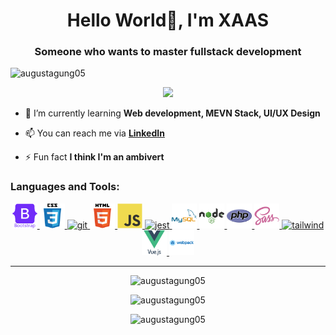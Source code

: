 <h1 align="center">Hello World👋, I'm XAAS</h1>
<h3 align="center">Someone who wants to master fullstack development</h3>
<p align="left"> <img src="https://komarev.com/ghpvc/?username=augustagung05&label=Visitors&color=00ad42&style=flat" alt="augustagung05" /> </p>
<p align="center">
    <img src="https://media2.giphy.com/media/v1.Y2lkPTc5MGI3NjExc2FhaWQ2N3BsbXQyNXZyMHVsYTEya3c1MHJmenJsYmVjY3lpMXpzdiZlcD12MV9pbnRlcm5hbF9naWZfYnlfaWQmY3Q9Zw/4no7ul3pa571e/giphy.webp"/>
</p>

- 🌱 I’m currently learning **Web development, MEVN Stack, UI/UX Design**

- 📫 You can reach me via [**LinkedIn**](https://www.linkedin.com/in/ananda-agung-styadi-a62654258/)

- ⚡ Fun fact **I think I'm an ambivert**

<h3 align="left">Languages and Tools:</h3>
<p align="center"> <a href="https://getbootstrap.com" target="_blank" rel="noreferrer"> <img src="https://raw.githubusercontent.com/devicons/devicon/master/icons/bootstrap/bootstrap-plain-wordmark.svg" alt="bootstrap" width="40" height="40"/> </a> <a href="https://www.w3schools.com/css/" target="_blank" rel="noreferrer"> <img src="https://raw.githubusercontent.com/devicons/devicon/master/icons/css3/css3-original-wordmark.svg" alt="css3" width="40" height="40"/> </a> <a href="https://git-scm.com/" target="_blank" rel="noreferrer"> <img src="https://www.vectorlogo.zone/logos/git-scm/git-scm-icon.svg" alt="git" width="40" height="40"/> </a> <a href="https://www.w3.org/html/" target="_blank" rel="noreferrer"> <img src="https://raw.githubusercontent.com/devicons/devicon/master/icons/html5/html5-original-wordmark.svg" alt="html5" width="40" height="40"/> </a> <a href="https://developer.mozilla.org/en-US/docs/Web/JavaScript" target="_blank" rel="noreferrer"> <img src="https://raw.githubusercontent.com/devicons/devicon/master/icons/javascript/javascript-original.svg" alt="javascript" width="40" height="40"/> </a> <a href="https://jestjs.io" target="_blank" rel="noreferrer"> <img src="https://www.vectorlogo.zone/logos/jestjsio/jestjsio-icon.svg" alt="jest" width="40" height="40"/> </a> <a href="https://www.mysql.com/" target="_blank" rel="noreferrer"> <img src="https://raw.githubusercontent.com/devicons/devicon/master/icons/mysql/mysql-original-wordmark.svg" alt="mysql" width="40" height="40"/> </a> <a href="https://nodejs.org" target="_blank" rel="noreferrer"> <img src="https://raw.githubusercontent.com/devicons/devicon/master/icons/nodejs/nodejs-original-wordmark.svg" alt="nodejs" width="40" height="40"/> </a> <a href="https://www.php.net" target="_blank" rel="noreferrer"> <img src="https://raw.githubusercontent.com/devicons/devicon/master/icons/php/php-original.svg" alt="php" width="40" height="40"/> </a> <a href="https://sass-lang.com" target="_blank" rel="noreferrer"> <img src="https://raw.githubusercontent.com/devicons/devicon/master/icons/sass/sass-original.svg" alt="sass" width="40" height="40"/> </a> <a href="https://tailwindcss.com/" target="_blank" rel="noreferrer"> <img src="https://www.vectorlogo.zone/logos/tailwindcss/tailwindcss-icon.svg" alt="tailwind" width="40" height="40"/> </a> <a href="https://vuejs.org/" target="_blank" rel="noreferrer"> <img src="https://raw.githubusercontent.com/devicons/devicon/master/icons/vuejs/vuejs-original-wordmark.svg" alt="vuejs" width="40" height="40"/> </a> <a href="https://webpack.js.org" target="_blank" rel="noreferrer"> <img src="https://raw.githubusercontent.com/devicons/devicon/d00d0969292a6569d45b06d3f350f463a0107b0d/icons/webpack/webpack-original-wordmark.svg" alt="webpack" width="40" height="40"/> </a> </p>

<hr>
<p align="center">
    <img src="https://github-readme-stats.vercel.app/api?username=augustagung05&show_icons=true&theme=dracula&title_color=000000&text_color=000000&bg_color=000000&locale=en" alt="augustagung05"/>
    </p>
<p align="center">
<img src="https://github-readme-stats.vercel.app/api/top-langs?username=augustagung05&show_icons=true&theme=dracula&locale=en&layout=compact" alt="augustagung05" /></p>
<p align="center">
<img src="https://github-readme-streak-stats.herokuapp.com/?user=augustagung05&theme=dark" alt="augustagung05"/>
</p>
